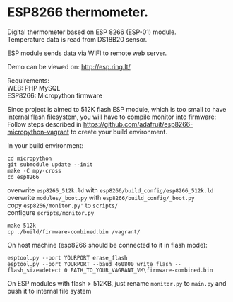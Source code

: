 # ESP8266 thermometer.

Digital thermometer based on ESP 8266 (ESP-01) module.  
Temperature data is read from DS18B20 sensor.  

ESP module sends data via WIFI to remote web server.  
  
  
Demo can be viewed on: http://esp.ring.lt/

Requirements:  
WEB: PHP MySQL  
ESP8266: Micropython firmware  
  
  
Since project is aimed to 512K flash ESP module, which is too small to have internal flash filesystem, you will have to compile monitor into firmware:  
Follow steps described in https://github.com/adafruit/esp8266-micropython-vagrant to create your build environment.  
  
In your build environment:  
  
  
    cd micropython
    git submodule update --init
    make -C mpy-cross
    cd esp8266
  
overwrite `esp8266_512k.ld` with `esp8266/build_config/esp8266_512k.ld`  
overwrite `modules/_boot.py` with `esp8266/build_config/_boot.py`  
copy `esp8266/monitor.py'` to `scripts/`  
configure `scripts/monitor.py`  
  
    make 512k
    cp ./build/firmware-combined.bin /vagrant/
  
  
On host machine (esp8266 should be connected to it in flash mode):  
  
    esptool.py --port YOURPORT erase_flash
    esptool.py --port YOURPORT --baud 460800 write_flash --flash_size=detect 0 PATH_TO_YOUR_VAGRANT_VM\firmware-combined.bin
  
  
  
On ESP modules with flash > 512KB, just rename `monitor.py` to `main.py` and push it to internal file system